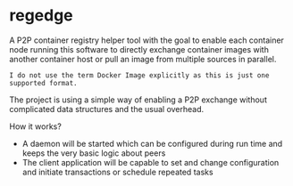 regedge
=====

A P2P container registry helper tool with the goal to enable each container node running this software to directly exchange container images with another container host or pull an image from multiple sources in parallel.

`I do not use the term Docker Image explicitly as this is just one supported format.`

The project is using a simple way of enabling a P2P exchange without complicated data structures and the usual overhead.

How it works?
* A daemon will be started which can be configured during run time and keeps the very basic logic about peers
* The client application will be capable to set and change configuration and initiate transactions or schedule repeated tasks


